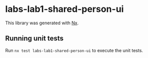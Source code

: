 # labs-lab1-shared-person-ui

This library was generated with [Nx](https://nx.dev).

## Running unit tests

Run `nx test labs-lab1-shared-person-ui` to execute the unit tests.
